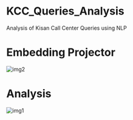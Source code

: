 # KCC_Queries_Analysis
Analysis of Kisan Call Center Queries using NLP

# Embedding Projector
![img2](https://user-images.githubusercontent.com/46351318/83347465-dd0ce400-a342-11ea-814e-d8a3f615117a.png)


# Analysis
![img1](https://user-images.githubusercontent.com/46351318/83347429-aa62eb80-a342-11ea-8955-e2dc76772919.png)
